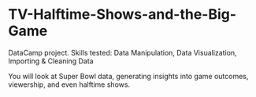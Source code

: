 # TV-Halftime-Shows-and-the-Big-Game
DataCamp project. Skills tested: Data Manipulation, Data Visualization, Importing &amp; Cleaning Data

You will look at Super Bowl data, generating insights into game outcomes, viewership, and even halftime shows.
